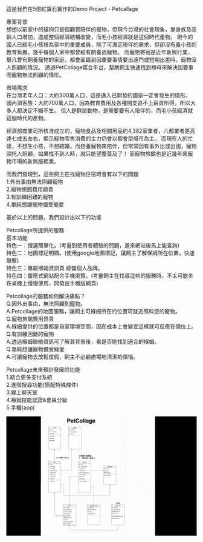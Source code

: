 這是我們在5倍紅寶石實作的Demo Project - Petcallage

專案背景</br>
想想以前家中的貓狗只是個觀賞陪伴的寵物，但現今台灣的社會現象，單身族及高齡人口增加，造成整個經濟結構改變，而毛小孩經濟就是這個時代產物。
現今的國人已經毛小孩視為家中的重要成員，除了可滿足陪伴的需求，但卻沒有養小孩的教育負擔，幾乎每個人家中都曾經有飼養過寵物。
而寵物寄宿是近年新興行業，舉凡曾有飼養寵物的家庭，都會面臨到因重要事情要出遠門或短期出差時，寵物沒人照顧的情況。
透過PetCollage媒合平台，幫助飼主快速找到褓母來解決因要事而寵物無法照顧的情形。

市場需求</br>
在台灣老年人口：大約300萬人口，這是邁入已開發的國家一定會發生的情形。
國內頂客族：大約700萬人口，因為教育費用及各種開支追不上薪資所得，所以大多人都決定不婚不生。
但人是群居動物，是需要要有人陪伴的，而毛小孩經濟就這個時代的產物。

經濟部商業司所核准成立的，寵物食品及相關用品約4,382家業者，六都業者更高達七成五左右，顯示寵物零售消費的主力仍會以都會型城市為主。
而現在人的忙碌，不想生小孩，不想結婚，而想養寵物來陪伴，但常常因有事外出或出國，寵物須托人照顧，如果找不到人時，就只能望塵莫及了！
而寵物旅館也是近幾年來寵物市場的新興服務業。

而我們發現到，這些飼主在找寵物住宿時會有以下的問題</br>
1.外出事由無法照顧寵物</br>
2.寵物旅館費用額貴</br>
3.有訓練困難的寵物</br>
4.單純想讓寵物備受寵愛</br>

基於以上的問題，我們設計出以下的功能

Petcollage所提供的服務</br>
基本功能</br>
特色一：搜選簡單化。(考量到使用者體驗的問題，進來網站後馬上能查詢)</br>
特色二：地圖標記明顯。(使用google地圖標記，讓飼主了解保姆所在位置，快速聯繫)</br>
特色三：專屬褓姆資訊頁 經營個人品牌。</br>
特色四：響應式網站配合手機瀏覽。(考量飼主在找尋這些的服務時，不太可能坐在桌機上慢慢使用，開發出手機版網頁)</br>


Petcollage的服務如何解決痛點？</br>
Q.因外出事由，無法照顧到寵物。</br>
A.Petcollage的地圖服務，讓飼主可褓姆所在的位置可就近照料您的寵物。</br>
Q.寵物旅館費用昂貴</br>
A.褓姆提供的位置都是自家環境空間，因在成本上會變宜這樣就可反應在價位上。</br>
Q.有訓練困難的寵物</br>
A.透過褓姆聯絡資訊可了解其背景後，看是否能找到適合的褓姆。</br>
Q.單純想讓寵物備受寵愛</br>
A.可讓寵物去放鬆度假，飼主不必顧慮場地清潔的煩惱。</br>


Petcollage未來預計發展的功能</br>
1.結合更多支付系統</br>
2.進階搜尋功能(搭配特殊條件)</br>
3.線上聊天室</br>
4.褓姆技能認證&會員分級</br>
5.手機(app)</br>

![image](https://github.com/astrocamp103demoproject/PetCarePartnerVer2/blob/859baa4d1fbccb0d453a62a891d4341ee9ba2253/petcollage_ermodel.png)
